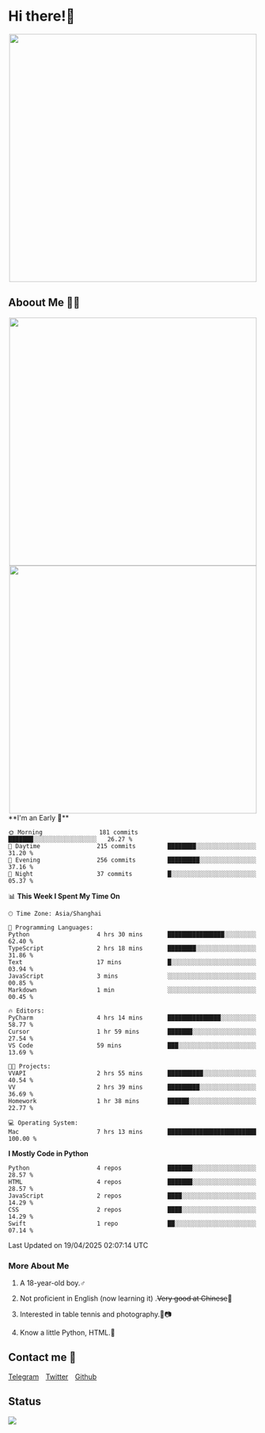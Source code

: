 # Hi there!🎉

<div align=center><img src="https://count.getloli.com/get/@Cicada000?theme=moebooru" width=500px></div>

## Aboout Me 👀💦

<div align=center>
<img src="https://github-readme-stats.vercel.app/api?username=Cicada000&show_icons=true&theme=tokyonight" width=500px>
<br>
<img src="https://github-readme-stats.vercel.app/api/top-langs/?username=Cicada000&show_icons=true&theme=tokyonight&layout=compact" width=500px>
</div>
<!--START_SECTION:waka-->
**I'm an Early 🐤** 

```text
🌞 Morning                181 commits         ███████░░░░░░░░░░░░░░░░░░   26.27 % 
🌆 Daytime                215 commits         ████████░░░░░░░░░░░░░░░░░   31.20 % 
🌃 Evening                256 commits         █████████░░░░░░░░░░░░░░░░   37.16 % 
🌙 Night                  37 commits          █░░░░░░░░░░░░░░░░░░░░░░░░   05.37 % 
```


📊 **This Week I Spent My Time On** 

```text
🕑︎ Time Zone: Asia/Shanghai

💬 Programming Languages: 
Python                   4 hrs 30 mins       ████████████████░░░░░░░░░   62.40 % 
TypeScript               2 hrs 18 mins       ████████░░░░░░░░░░░░░░░░░   31.86 % 
Text                     17 mins             █░░░░░░░░░░░░░░░░░░░░░░░░   03.94 % 
JavaScript               3 mins              ░░░░░░░░░░░░░░░░░░░░░░░░░   00.85 % 
Markdown                 1 min               ░░░░░░░░░░░░░░░░░░░░░░░░░   00.45 % 

🔥 Editors: 
PyCharm                  4 hrs 14 mins       ███████████████░░░░░░░░░░   58.77 % 
Cursor                   1 hr 59 mins        ███████░░░░░░░░░░░░░░░░░░   27.54 % 
VS Code                  59 mins             ███░░░░░░░░░░░░░░░░░░░░░░   13.69 % 

🐱‍💻 Projects: 
VVAPI                    2 hrs 55 mins       ██████████░░░░░░░░░░░░░░░   40.54 % 
VV                       2 hrs 39 mins       █████████░░░░░░░░░░░░░░░░   36.69 % 
Homework                 1 hr 38 mins        ██████░░░░░░░░░░░░░░░░░░░   22.77 % 

💻 Operating System: 
Mac                      7 hrs 13 mins       █████████████████████████   100.00 % 
```

**I Mostly Code in Python** 

```text
Python                   4 repos             ███████░░░░░░░░░░░░░░░░░░   28.57 % 
HTML                     4 repos             ███████░░░░░░░░░░░░░░░░░░   28.57 % 
JavaScript               2 repos             ████░░░░░░░░░░░░░░░░░░░░░   14.29 % 
CSS                      2 repos             ████░░░░░░░░░░░░░░░░░░░░░   14.29 % 
Swift                    1 repo              ██░░░░░░░░░░░░░░░░░░░░░░░   07.14 % 
```




 Last Updated on 19/04/2025 02:07:14 UTC
<!--END_SECTION:waka-->

### More About Me

1. A 18-year-old boy.♂

2. Not proficient in English (now learning it) .~~Very good at Chinese~~🤣

3. Interested in table tennis and photography.🏓📷

4. Know a little Python, HTML.🐍


## Contact me 💬

[Telegram](https://t.me/CicadaLYW)&emsp;[Twitter](https://twitter.com/Cicada0001)&emsp;[Github](https://github.com/Cicada000)

## Status
<img src="https://weather-icon.journeyad.repl.co/@hangzhou?v=1" align="left">







